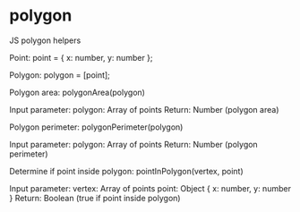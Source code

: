 # polygon
JS polygon helpers

Point:
  point = { x: number, y: number };

Polygon:
  polygon = [point];


Polygon area:
  polygonArea(polygon)
  
  Input parameter:
    polygon: Array of points
  Return:
    Number (polygon area)
  


Polygon perimeter:
  polygonPerimeter(polygon)

  Input parameter:
    polygon: Array of points
  Return:
    Number (polygon perimeter)



Determine if point inside polygon:
  pointInPolygon(vertex, point)

  Input parameter:
    vertex: Array of points
    point: Object { x: number, y: number }
  Return:
    Boolean (true if point inside polygon)

